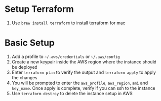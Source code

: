 # Setup Terraform

1. Use `brew install terraform` to install terraform for mac

# Basic Setup
1. Add a profile to `~/.aws/credentials` or `~/.aws/config`
2. Create a new keypair inside the AWS region where the instance should be deployed
3. Enter `terraform plan` to verify the output and `terraform apply` to apply the changes
4. You will be prompted to enter the `aws_profile`, `aws_region`, `ami` and `key_name`. Once apply is complete, verify if you can ssh to the instance
5. Use `terraform destroy` to delete the instance setup in AWS
